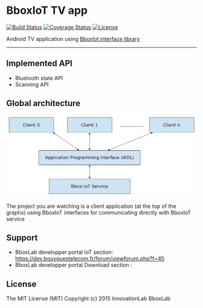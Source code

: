 # BboxIoT TV app #

[![Build Status](https://travis-ci.org/BboxLab/bboxiot-test-app.svg?branch=master)](https://travis-ci.org/BboxLab/bboxiot-test-app)
[![Coverage Status](http://coveralls.io/repos/BboxLab/bboxiot-test-app/badge.svg?branch=master&service=github)](https://coveralls.io/github/BboxLab/bboxiot-test-app?branch=master)
[![License](http://img.shields.io/:license-mit-blue.svg)](LICENSE.md)

Android TV application using <a href="https://github.com/BboxLab/bbox-iot-library">BboxIot interface library</a>

<hr/>

## Implemented API

* Bluetooth state API
* Scanning API

## Global architecture

![architecture](img/architecture.png)

The project you are watching is a client application (at the top of the graphx) using BboxIoT interfaces for communicating directly with BboxIoT service

## Support

* BboxLab developper portal IoT section: https://dev.bouyguestelecom.fr/forum/viewforum.php?f=45
* BboxLab developper portal Download section : 

## License

The MIT License (MIT) Copyright (c) 2015 InnovationLab BboxLab
